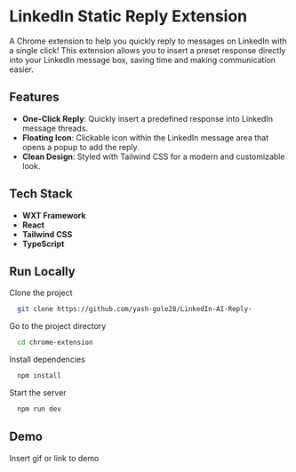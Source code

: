 
#  LinkedIn Static Reply Extension

A Chrome extension to help you quickly reply to messages on LinkedIn with a single click! This extension allows you to insert a preset response directly into your LinkedIn message box, saving time and making communication easier.


## Features

- **One-Click Reply**: Quickly insert a predefined response into LinkedIn message threads.
- **Floating Icon**: Clickable icon within the LinkedIn message area that opens a popup to add the reply.
- **Clean Design**: Styled with Tailwind CSS for a modern and customizable look.


## Tech Stack

- **WXT Framework**
- **React**
- **Tailwind CSS**
- **TypeScript**


## Run Locally

Clone the project

```bash
  git clone https://github.com/yash-gole28/LinkedIn-AI-Reply-
```

Go to the project directory

```bash
  cd chrome-extension
```

Install dependencies

```bash
  npm install
```

Start the server

```bash
  npm run dev
```


## Demo

Insert gif or link to demo

